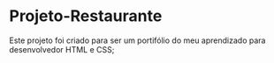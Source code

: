 # Projeto-Restaurante

Este projeto foi criado para ser um portifólio do meu aprendizado para desenvolvedor HTML e CSS;

